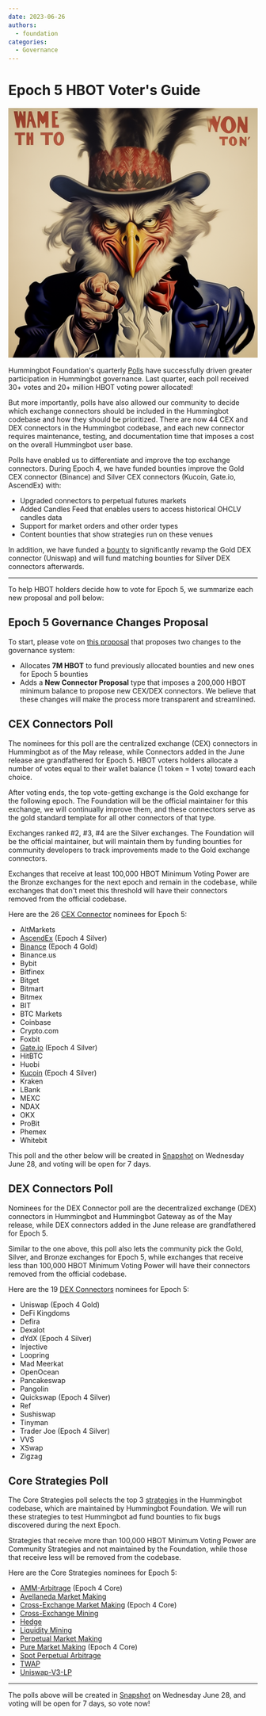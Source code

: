 ```yaml
---
date: 2023-06-26
authors:
  - foundation
categories:
  - Governance
---
```


# Epoch 5 HBOT Voter's Guide

![](./fengtality_Uncle_Sam_I_want_you_poster_with_a_bird_as_his_face__13881000-425c-4d91-a8e6-0dfef73c0a11-2.png)

Hummingbot Foundation's quarterly [Polls](https://hummingbot.org/governance/polls/) have successfully driven greater participation in Hummingbot governance. Last quarter, each poll received 30+ votes and 20+ million HBOT voting power allocated!

But more importantly, polls have also allowed our community to decide which exchange connectors should be included in the Hummingbot codebase and how they should be prioritized. There are now 44 CEX and DEX connectors in the Hummingbot codebase, and each new connector requires maintenance, testing, and documentation time that imposes a cost on the overall Hummingbot user base.

<!-- more -->

Polls have enabled us to differentiate and improve the top exchange connectors. During Epoch 4, we have funded bounties improve the Gold CEX connector (Binance) and Silver CEX connectors (Kucoin, Gate.io, AscendEx) with:

- Upgraded connectors to perpetual futures markets
- Added Candles Feed that enables users to access historical OHCLV candles data
- Support for market orders and other order types
- Content bounties that show strategies run on these venues

In addition, we have funded a [bounty](https://github.com/hummingbot/gateway/issues/112?ref=blog.hummingbot.org) to significantly revamp the Gold DEX connector (Uniswap) and will fund matching bounties for Silver DEX connectors afterwards.

---

To help HBOT holders decide how to vote for Epoch 5, we summarize each new proposal and poll below:

## Epoch 5 Governance Changes Proposal

To start, please vote on [this proposal](https://snapshot.org/?ref=blog.hummingbot.org#/hbot.eth/proposal/0xe2dd81f481f6bd84d207a7a4453c5ae820a5c2b64dab63ae746f8ce38a47a434) that proposes two changes to the governance system:

- Allocates **7M HBOT** to fund previously allocated bounties and new ones for Epoch 5 bounties
- Adds a **New Connector Proposal** type that imposes a 200,000 HBOT minimum balance to propose new CEX/DEX connectors.
We believe that these changes will make the process more transparent and streamlined.

## CEX Connectors Poll

The nominees for this poll are the centralized exchange (CEX) connectors in Hummingbot as of the May release, while Connectors added in the June release are grandfathered for Epoch 5. HBOT voters holders allocate a number of votes equal to their wallet balance (1 token = 1 vote) toward each choice.

After voting ends, the top vote-getting exchange is the Gold exchange for the following epoch. The Foundation will be the official maintainer for this exchange, we will continually improve them, and these connectors serve as the gold standard template for all other connectors of that type.

Exchanges ranked #2, #3, #4 are the Silver exchanges. The Foundation will be the official maintainer, but will maintain them by funding bounties for community developers to track improvements made to the Gold exchange connectors.

Exchanges that receive at least 100,000 HBOT Minimum Voting Power are the Bronze exchanges for the next epoch and remain in the codebase, while exchanges that don't meet this threshold will have their connectors removed from the official codebase.

Here are the 26 [CEX Connector](https://hummingbot.org/cex-connectors/) nominees for Epoch 5:

- AltMarkets
- [AscendEx](https://ascendex.com/register?inviteCode=UEIXNXKW) (Epoch 4 Silver)
- [Binance](https://www.binance.com/en/register?ref=FQQNNGCD) (Epoch 4 Gold)
- Binance.us
- Bybit
- Bitfinex
- Bitget
- Bitmart
- Bitmex
- BIT
- BTC Markets
- Coinbase
- Crypto.com
- Foxbit
- [Gate.io](https://www.gate.io/signup/5868285) (Epoch 4 Silver)
- HitBTC
- Huobi
- [Kucoin](https://www.kucoin.com/ucenter/signup?rcode=272KvRf) (Epoch 4 Silver)
- Kraken
- LBank
- MEXC
- NDAX
- OKX
- ProBit
- Phemex
- Whitebit

This poll and the other below will be created in [Snapshot](https://snapshot.org/?ref=blog.hummingbot.org#/hbot.eth) on Wednesday June 28, and voting will be open for 7 days.

## DEX Connectors Poll

Nominees for the DEX Connector poll are the decentralized exchange (DEX) connectors in Hummingbot and Hummingbot Gateway as of the May release, while DEX connectors added in the June release are grandfathered for Epoch 5.

Similar to the one above, this poll also lets the community pick the Gold, Silver, and Bronze exchanges for Epoch 5, while exchanges that receive less than 100,000 HBOT Minimum Voting Power will have their connectors removed from the official codebase.

Here are the 19 [DEX Connectors](https://hummingbot.org/dex-connectors/) nominees for Epoch 5:

- Uniswap (Epoch 4 Gold)
- DeFi Kingdoms
- Defira
- Dexalot
- dYdX (Epoch 4 Silver)
- Injective
- Loopring
- Mad Meerkat
- OpenOcean
- Pancakeswap
- Pangolin
- Quickswap (Epoch 4 Silver)
- Ref
- Sushiswap
- Tinyman
- Trader Joe (Epoch 4 Silver)
- VVS
- XSwap
- Zigzag

## Core Strategies Poll

The Core Strategies poll selects the top 3 [strategies](https://hummingbot.org/strategies/) in the Hummingbot codebase, which are maintained by Hummingbot Foundation. We will run these strategies to test Hummingbot ad fund bounties to fix bugs discovered during the next Epoch.

Strategies that receive more than 100,000 HBOT Minimum Voting Power are Community Strategies and not maintained by the Foundation, while those that receive less will be removed from the codebase.

Here are the Core Strategies nominees for Epoch 5:

- [AMM-Arbitrage](https://hummingbot.org/strategies/amm-arbitrage/) (Epoch 4 Core)
- [Avellaneda Market Making](https://hummingbot.org/strategies/avellaneda-market-making/)
- [Cross-Exchange Market Making](https://hummingbot.org/strategies/cross-exchange-market-making/) (Epoch 4 Core)
- [Cross-Exchange Mining](https://hummingbot.org/strategies/cross-exchange-mining/)
- [Hedge](https://hummingbot.org/strategies/hedge/)
- [Liquidity Mining](https://hummingbot.org/strategies/liquidity-mining/)
- [Perpetual Market Making](https://hummingbot.org/strategies/perpetual-market-making/)
- [Pure Market Making](https://hummingbot.org/strategies/pure-market-making/) (Epoch 4 Core)
- [Spot Perpetual Arbitrage](https://hummingbot.org/strategies/spot-perpetual-arbitrage/)
- [TWAP](https://hummingbot.org/strategies/twap/)
- [Uniswap-V3-LP](https://hummingbot.org/strategies/uniswap-v3-lp/)

---

The polls above will be created in [Snapshot](https://snapshot.org/?ref=blog.hummingbot.org#/hbot.eth) on Wednesday June 28, and voting will be open for 7 days, so vote now!